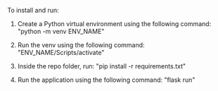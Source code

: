 To install and run:

1) Create a Python virtual environment using the following command:
    "python -m venv ENV_NAME"
    
2) Run the venv using the following command:
    "ENV_NAME/Scripts/activate"




3) Inside the repo folder, run:
    "pip install -r requirements.txt"

4) Run the application using the following command:
    "flask run"
